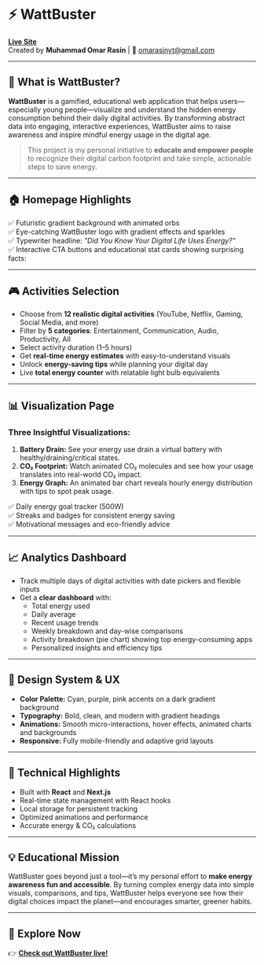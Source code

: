 # ⚡️ WattBuster

**[Live Site](https://v0-watt-buster-web-app.vercel.app/)**  
Created by **Muhammad Omar Rasin** | 📧 [omarasinyt@gmail.com](mailto:omarasinyt@gmail.com)

---

## 🎯 What is WattBuster?

**WattBuster** is a gamified, educational web application that helps users—especially young people—visualize and understand the hidden energy consumption behind their daily digital activities. By transforming abstract data into engaging, interactive experiences, WattBuster aims to raise awareness and inspire mindful energy usage in the digital age.

> This project is my personal initiative to **educate and empower people** to recognize their digital carbon footprint and take simple, actionable steps to save energy.

---

## 🏠 Homepage Highlights

✅ Futuristic gradient background with animated orbs  
✅ Eye-catching WattBuster logo with gradient effects and sparkles  
✅ Typewriter headline: *"Did You Know Your Digital Life Uses Energy?"*  
✅ Interactive CTA buttons and educational stat cards showing surprising facts:

---

## 🎮 Activities Selection

- Choose from **12 realistic digital activities** (YouTube, Netflix, Gaming, Social Media, and more)
- Filter by **5 categories**: Entertainment, Communication, Audio, Productivity, All
- Select activity duration (1–5 hours)
- Get **real-time energy estimates** with easy-to-understand visuals
- Unlock **energy-saving tips** while planning your digital day
- Live **total energy counter** with relatable light bulb equivalents

---

## 📊 Visualization Page

### Three Insightful Visualizations:
1. **Battery Drain:** See your energy use drain a virtual battery with healthy/draining/critical states.
2. **CO₂ Footprint:** Watch animated CO₂ molecules and see how your usage translates into real-world CO₂ impact.
3. **Energy Graph:** An animated bar chart reveals hourly energy distribution with tips to spot peak usage.

✅ Daily energy goal tracker (500W)  
✅ Streaks and badges for consistent energy saving  
✅ Motivational messages and eco-friendly advice

---

## 📈 Analytics Dashboard

- Track multiple days of digital activities with date pickers and flexible inputs
- Get a **clear dashboard** with:
  - Total energy used
  - Daily average
  - Recent usage trends
  - Weekly breakdown and day-wise comparisons
  - Activity breakdown (pie chart) showing top energy-consuming apps
  - Personalized insights and efficiency tips

---

## 🎨 Design System & UX

- **Color Palette:** Cyan, purple, pink accents on a dark gradient background
- **Typography:** Bold, clean, and modern with gradient headings
- **Animations:** Smooth micro-interactions, hover effects, animated charts and backgrounds
- **Responsive:** Fully mobile-friendly and adaptive grid layouts

---

## 🔧 Technical Highlights

- Built with **React** and **Next.js**
- Real-time state management with React hooks
- Local storage for persistent tracking
- Optimized animations and performance
- Accurate energy & CO₂ calculations

---

## 💡 Educational Mission

WattBuster goes beyond just a tool—it’s my personal effort to **make energy awareness fun and accessible**. By turning complex energy data into simple visuals, comparisons, and tips, WattBuster helps everyone see how their digital choices impact the planet—and encourages smarter, greener habits.

---

## 🚀 Explore Now

👉 **[Check out WattBuster live!](https://v0-watt-buster-web-app.vercel.app/)**  
